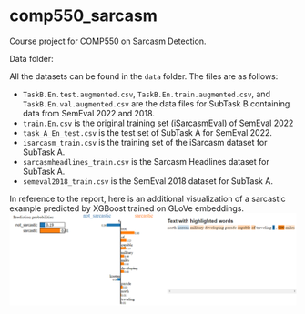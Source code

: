 # comp550_sarcasm
Course project for COMP550 on Sarcasm Detection.

Data folder:

All the datasets can be found in the `data` folder. The files are as follows:

- `TaskB.En.test.augmented.csv`, `TaskB.En.train.augmented.csv`, and `TaskB.En.val.augmented.csv` are the data files for SubTask B containing data from SemEval 2022 and 2018.
- `train.En.csv` is the original training set (iSarcasmEval) of SemEval 2022
- `task_A_En_test.csv` is the test set of SubTask A for SemEval 2022.
- `isarcasm_train.csv` is the training set of the iSarcasm dataset for SubTask A.
- `sarcasmheadlines_train.csv` is the Sarcasm Headlines dataset for SubTask A.
- `semeval2018_train.csv` is the SemEval 2018 dataset for SubTask A.


In reference to the report, here is an additional visualization of a sarcastic example predicted by XGBoost trained on GLoVe embeddings.
![XGBoost Visualization](imgs/glove-sarc-ex1.png)
